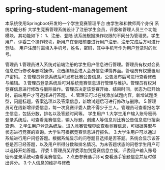 # spring-student-management
本系统使用Springboot开发的一个学生竞赛管理平台
由学生和和教师两个身份
系统功能分析
大学生竞赛管理系统设计了注册学生会员，评委和管理人员三个功能模块，其功能如下：
1、注册、登陆
 该系统根据操作权限的不同分为管理员，学生用户，评委三个操作模块，新用户在登陆前要进行用户注册，注册完成后方可进行登陆。
用户注册时需填入手机号，姓名，密码，其中手机号作为用户登录时的账号。

管理员
1.管理员进入系统对前端注册的学生用户信息进行管理。管理员有权对会员信息进行修改与删除操作。点击编辑会进入会员信息详情界面。管理员有权重置用户密码。
2.管理员登录系统后可发布比赛公告信息。公告发布后可进行查看修改与编辑。
3.管理员登录系统后可对系统竞赛信息进行管理与维护。管理员有权对竞赛信息进行修改与删除操作。管理员决定该竞赛开始、结束时间，状态为已开始时，前端用户才可选择进行答题。
4. 管理员可以在线添加试题内容，新增试题类型，问题标题，答案选项以及答案信息，新增试题后可进行修改与删除。
5.管理员可在线新增评委信息，每一次竞赛评委人数不得少于三人。管理员可查看报名学生信息，包括分数，排名以及答题时间等。
学生用户
1.大学生用户输入账号密码登录系统后，可查看竞赛信息，输入标题，创建人等信息对比赛公告信息进行搜索查询。
2.学生用户登录系统后，进入竞赛管理界面查看竞赛信息，可根据类型与状态进行竞赛的查询。大学生可根据竞赛信息进行报名。
3.大学生用户可以通过系统进行用户问卷答题。根据系统显示的问卷题目选择是否答题。系统会显示该答卷是否已经答题，以及用户所得分数和排名情况。为未答题状态的问卷学生用户可以选择开始答题。
评委
1.管理员奖评委添加到竞赛信息立候，评委用户输入账号密码登录系统可查看竞赛信息。
2.点击参赛选手即可查看选手答题信息并及时做出评分。
3.个人信息的维护与修改
